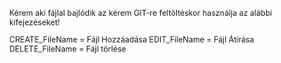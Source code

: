 Kérem aki fájlal bajlódik az kérem GIT-re feltöltéskor használja az alábbi kifejezéseket!

CREATE_FileName = Fájl Hozzáadása
EDIT_FileName = Fájl Átírása
DELETE_FileName = Fájl törlése
